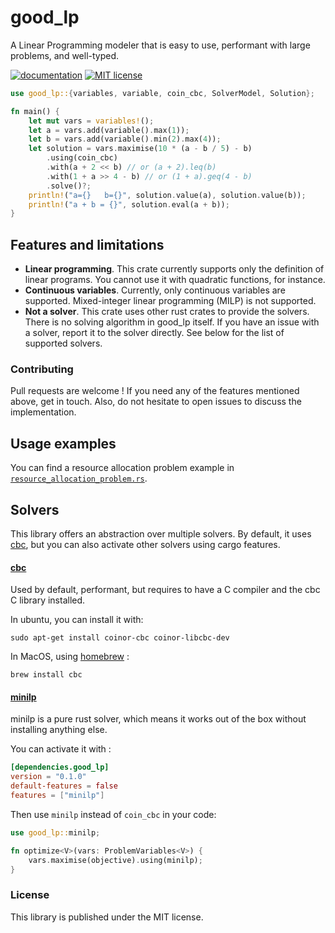 # good_lp

A Linear Programming modeler that is easy to use, performant with large problems, and well-typed.

[![documentation](https://docs.rs/good_lp/badge.svg)](https://docs.rs/good_lp)
[![MIT license](http://img.shields.io/badge/license-MIT-brightgreen.svg)](http://opensource.org/licenses/MIT)

```rust
use good_lp::{variables, variable, coin_cbc, SolverModel, Solution};

fn main() {
    let mut vars = variables!();
    let a = vars.add(variable().max(1));
    let b = vars.add(variable().min(2).max(4));
    let solution = vars.maximise(10 * (a - b / 5) - b)
        .using(coin_cbc)
        .with(a + 2 << b) // or (a + 2).leq(b)
        .with(1 + a >> 4 - b) // or (1 + a).geq(4 - b)
        .solve()?;
    println!("a={}   b={}", solution.value(a), solution.value(b));
    println!("a + b = {}", solution.eval(a + b));
}
```

## Features and limitations

 - **Linear programming**. This crate currently supports only the definition
   of linear programs. You cannot use it with quadratic functions, for instance.
 - **Continuous variables**. Currently, only continuous variables are supported.
   Mixed-integer linear programming (MILP) is not supported.
 - **Not a solver**. This crate uses other rust crates to provide the solvers.
   There is no solving algorithm in good_lp itself. If you have an issue with a solver,
   report it to the solver directly. See below for the list of supported solvers.

### Contributing

Pull requests are welcome !
If you need any of the features mentioned above, get in touch.
Also, do not hesitate to open issues to discuss the implementation.

## Usage examples

You can find a resource allocation problem example in
[`resource_allocation_problem.rs`](https://github.com/lovasoa/good_lp/blob/main/tests/resource_allocation_problem.rs).

## Solvers

This library offers an abstraction over multiple solvers. By default, it uses [cbc](https://www.coin-or.org/Cbc/), but
you can also activate other solvers using cargo features.

#### [cbc](https://www.coin-or.org/Cbc/)

Used by default, performant, but requires to have a C compiler and the cbc C library installed.

In ubuntu, you can install it with:

```
sudo apt-get install coinor-cbc coinor-libcbc-dev
```

In MacOS, using [homebrew](https://brew.sh/) :

```
brew install cbc
```

#### [minilp](https://docs.rs/minilp)

minilp is a pure rust solver, which means it works out of the box without installing anything else.

You can activate it with :

```toml
[dependencies.good_lp]
version = "0.1.0"
default-features = false
features = ["minilp"]
```

Then use `minilp` instead of `coin_cbc` in your code:
```rust
use good_lp::minilp;

fn optimize<V>(vars: ProblemVariables<V>) {
    vars.maximise(objective).using(minilp);
}
```

### License

This library is published under the MIT license.